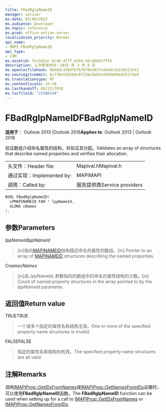 ```yaml
---
title: FBadRglpNameID
manager: soliver
ms.date: 03/09/2015
ms.audience: Developer
ms.topic: reference
ms.prod: office-online-server
localization_priority: Normal
api_name:
- MAPI.FBadRglpNameID
api_type:
- COM
ms.assetid: fec5d5ac-bca6-4fff-b264-45cdb6b37f55
description: 上次修改时间：2015 年 3 月 9 日
ms.openlocfilehash: 96dddc438df67b76f854827eab4dc3e210523243
ms.sourcegitcommit: 0cf39e5382b8c6f236c8a63c6036849ed3527ded
ms.translationtype: MT
ms.contentlocale: zh-CN
ms.lasthandoff: 08/23/2018
ms.locfileid: "22588144"
---
```

# <a name="fbadrglpnameid"></a><span data-ttu-id="347b6-103">FBadRglpNameID</span><span class="sxs-lookup"><span data-stu-id="347b6-103">FBadRglpNameID</span></span>

  
  
<span data-ttu-id="347b6-104">**适用于**： Outlook 2013 |Outlook 2016</span><span class="sxs-lookup"><span data-stu-id="347b6-104">**Applies to**: Outlook 2013 | Outlook 2016</span></span> 
  
<span data-ttu-id="347b6-105">验证数组介绍命名属性的结构，并验证其分配。</span><span class="sxs-lookup"><span data-stu-id="347b6-105">Validates an array of structures that describe named properties and verifies their allocation.</span></span> 
  
|||
|:-----|:-----|
|<span data-ttu-id="347b6-106">头文件：</span><span class="sxs-lookup"><span data-stu-id="347b6-106">Header file:</span></span>  <br/> |<span data-ttu-id="347b6-107">Mapival.h</span><span class="sxs-lookup"><span data-stu-id="347b6-107">Mapival.h</span></span>  <br/> |
|<span data-ttu-id="347b6-108">通过实现：</span><span class="sxs-lookup"><span data-stu-id="347b6-108">Implemented by:</span></span>  <br/> |<span data-ttu-id="347b6-109">MAPI</span><span class="sxs-lookup"><span data-stu-id="347b6-109">MAPI</span></span>  <br/> |
|<span data-ttu-id="347b6-110">调用：</span><span class="sxs-lookup"><span data-stu-id="347b6-110">Called by:</span></span>  <br/> |<span data-ttu-id="347b6-111">服务提供商</span><span class="sxs-lookup"><span data-stu-id="347b6-111">Service providers</span></span>  <br/> |
   
```cpp
BOOL FBadRglpNameID(
  LPMAPINAMEID FAR * lppNameId,
  ULONG cNames
);
```

## <a name="parameters"></a><span data-ttu-id="347b6-112">参数</span><span class="sxs-lookup"><span data-stu-id="347b6-112">Parameters</span></span>

 <span data-ttu-id="347b6-113">_lppNameId_</span><span class="sxs-lookup"><span data-stu-id="347b6-113">_lppNameId_</span></span>
  
> <span data-ttu-id="347b6-114">[in]指向[MAPINAMEID](mapinameid.md)结构描述命名的属性的数组。</span><span class="sxs-lookup"><span data-stu-id="347b6-114">[in] Pointer to an array of [MAPINAMEID](mapinameid.md) structures describing the named properties.</span></span> 
    
 <span data-ttu-id="347b6-115">_Cname_</span><span class="sxs-lookup"><span data-stu-id="347b6-115">_cNames_</span></span>
  
> <span data-ttu-id="347b6-116">[in]由_lppNameId_参数指向的数组中的命名的属性结构的计数。</span><span class="sxs-lookup"><span data-stu-id="347b6-116">[in] Count of named property structures in the array pointed to by the  _lppNameId_ parameter.</span></span> 
    
## <a name="return-value"></a><span data-ttu-id="347b6-117">返回值</span><span class="sxs-lookup"><span data-stu-id="347b6-117">Return value</span></span>

<span data-ttu-id="347b6-118">TRUE</span><span class="sxs-lookup"><span data-stu-id="347b6-118">TRUE</span></span> 
  
> <span data-ttu-id="347b6-119">一个或多个指定的属性名称结构无效。</span><span class="sxs-lookup"><span data-stu-id="347b6-119">One or more of the specified property name structures is invalid.</span></span> 
    
<span data-ttu-id="347b6-120">FALSE</span><span class="sxs-lookup"><span data-stu-id="347b6-120">FALSE</span></span> 
  
> <span data-ttu-id="347b6-121">指定的属性名称结构均有效。</span><span class="sxs-lookup"><span data-stu-id="347b6-121">The specified property name structures are all valid.</span></span>
    
## <a name="remarks"></a><span data-ttu-id="347b6-122">注解</span><span class="sxs-lookup"><span data-stu-id="347b6-122">Remarks</span></span>

<span data-ttu-id="347b6-123">调用[IMAPIProp::GetIDsFromNames](imapiprop-getidsfromnames.md)或[IMAPIProp::GetNamesFromIDs](imapiprop-getnamesfromids.md)设置时，可以使用**FBadRglpNameID**函数。</span><span class="sxs-lookup"><span data-stu-id="347b6-123">The **FBadRglpNameID** function can be used when setting up for a call to [IMAPIProp::GetIDsFromNames](imapiprop-getidsfromnames.md) or [IMAPIProp::GetNamesFromIDs](imapiprop-getnamesfromids.md).</span></span> 
  

